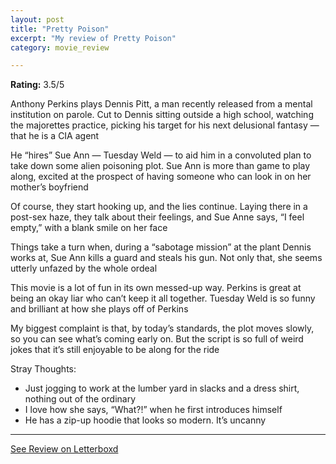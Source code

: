 ```yaml
---
layout: post
title: "Pretty Poison"
excerpt: "My review of Pretty Poison"
category: movie_review

---
```


**Rating:** 3.5/5

Anthony Perkins plays Dennis Pitt, a man recently released from a mental institution on parole. Cut to Dennis sitting outside a high school, watching the majorettes practice, picking his target for his next delusional fantasy — that he is a CIA agent

He “hires” Sue Ann — Tuesday Weld — to aid him in a convoluted plan to take down some alien poisoning plot. Sue Ann is more than game to play along, excited at the prospect of having someone who can look in on her mother’s boyfriend

Of course, they start hooking up, and the lies continue. Laying there in a post-sex haze, they talk about their feelings, and Sue Anne says, “I feel empty,” with a blank smile on her face

Things take a turn when, during a “sabotage mission” at the plant Dennis works at, Sue Ann kills a guard and steals his gun. Not only that, she seems utterly unfazed by the whole ordeal 

This movie is a lot of fun in its own messed-up way. Perkins is great at being an okay liar who can’t keep it all together. Tuesday Weld is so funny and brilliant at how she plays off of Perkins

My biggest complaint is that, by today’s standards, the plot moves slowly, so you can see what’s coming early on. But the script is so full of weird jokes that it’s still enjoyable to be along for the ride

Stray Thoughts:
* Just jogging to work at the lumber yard in slacks and a dress shirt, nothing out of the ordinary
* I love how she says, “What?!” when he first introduces himself
* He has a zip-up hoodie that looks so modern. It’s uncanny

<hr>

[See Review on Letterboxd](https://boxd.it/4aYf95)
